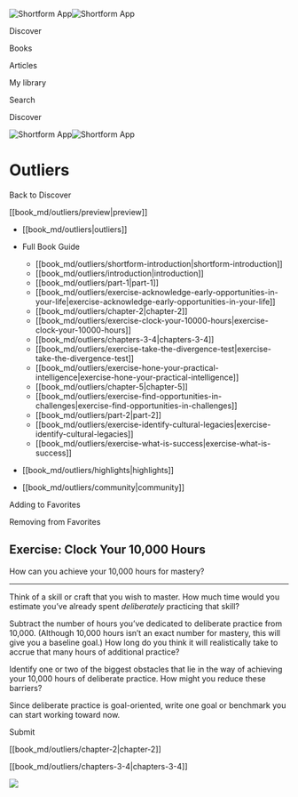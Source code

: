 ![Shortform App](/img/logo.36a2399e.svg)![Shortform App](/img/logo-dark.70c1b072.svg)

Discover

Books

Articles

My library

Search

Discover

![Shortform App](/img/logo.36a2399e.svg)![Shortform App](/img/logo-dark.70c1b072.svg)

# Outliers

Back to Discover

[[book_md/outliers/preview|preview]]

  * [[book_md/outliers|outliers]]
  * Full Book Guide

    * [[book_md/outliers/shortform-introduction|shortform-introduction]]
    * [[book_md/outliers/introduction|introduction]]
    * [[book_md/outliers/part-1|part-1]]
    * [[book_md/outliers/exercise-acknowledge-early-opportunities-in-your-life|exercise-acknowledge-early-opportunities-in-your-life]]
    * [[book_md/outliers/chapter-2|chapter-2]]
    * [[book_md/outliers/exercise-clock-your-10000-hours|exercise-clock-your-10000-hours]]
    * [[book_md/outliers/chapters-3-4|chapters-3-4]]
    * [[book_md/outliers/exercise-take-the-divergence-test|exercise-take-the-divergence-test]]
    * [[book_md/outliers/exercise-hone-your-practical-intelligence|exercise-hone-your-practical-intelligence]]
    * [[book_md/outliers/chapter-5|chapter-5]]
    * [[book_md/outliers/exercise-find-opportunities-in-challenges|exercise-find-opportunities-in-challenges]]
    * [[book_md/outliers/part-2|part-2]]
    * [[book_md/outliers/exercise-identify-cultural-legacies|exercise-identify-cultural-legacies]]
    * [[book_md/outliers/exercise-what-is-success|exercise-what-is-success]]
  * [[book_md/outliers/highlights|highlights]]
  * [[book_md/outliers/community|community]]



Adding to Favorites 

Removing from Favorites 

## Exercise: Clock Your 10,000 Hours

How can you achieve your 10,000 hours for mastery?

* * *

Think of a skill or craft that you wish to master. How much time would you estimate you’ve already spent _deliberately_ practicing that skill?

Subtract the number of hours you’ve dedicated to deliberate practice from 10,000. (Although 10,000 hours isn’t an exact number for mastery, this will give you a baseline goal.) How long do you think it will realistically take to accrue that many hours of additional practice?

Identify one or two of the biggest obstacles that lie in the way of achieving your 10,000 hours of deliberate practice. How might you reduce these barriers?

Since deliberate practice is goal-oriented, write one goal or benchmark you can start working toward now.

Submit 

[[book_md/outliers/chapter-2|chapter-2]]

[[book_md/outliers/chapters-3-4|chapters-3-4]]

![](https://bat.bing.com/action/0?ti=56018282&Ver=2&mid=31797408-6e0d-4650-b735-b17c49854440&sid=f30c5e70639211ee87d33f0876d93783&vid=f30c9700639211eeb3a75d830392c94f&vids=0&msclkid=N&pi=0&lg=en-US&sw=800&sh=600&sc=24&nwd=1&tl=Shortform%20%7C%20Book&p=https%3A%2F%2Fwww.shortform.com%2Fapp%2Fbook%2Foutliers%2Fexercise-clock-your-10000-hours&r=&lt=611&evt=pageLoad&sv=1&rn=550086)
